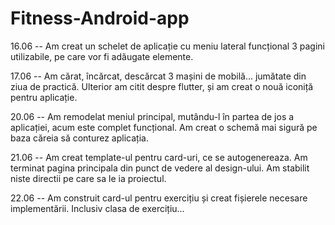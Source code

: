 # Fitness-Android-app

16.06 -- Am creat un schelet de aplicație cu meniu lateral funcțional
		3 pagini utilizabile, pe care vor fi adăugate elemente.
		
17.06 -- Am cărat, încărcat, descărcat 3 mașini de mobilă... jumătate din ziua de practică.
		Ulterior am citit despre flutter, și am creat o nouă iconiță pentru aplicație.

20.06 -- Am remodelat meniul principal, mutându-l în partea de jos a aplicației, acum este complet funcțional. 
		Am creat o schemă mai sigură pe baza căreia să conturez aplicația.

21.06 -- Am creat template-ul pentru card-uri, ce se autogenereaza.
		Am terminat pagina principala din punct de vedere al design-ului.
		Am stabilit niste directii pe care sa le ia proiectul.

22.06 -- Am construit card-ul pentru exercițiu și creat fișierele necesare implementării.
		Inclusiv clasa de exercițiu...